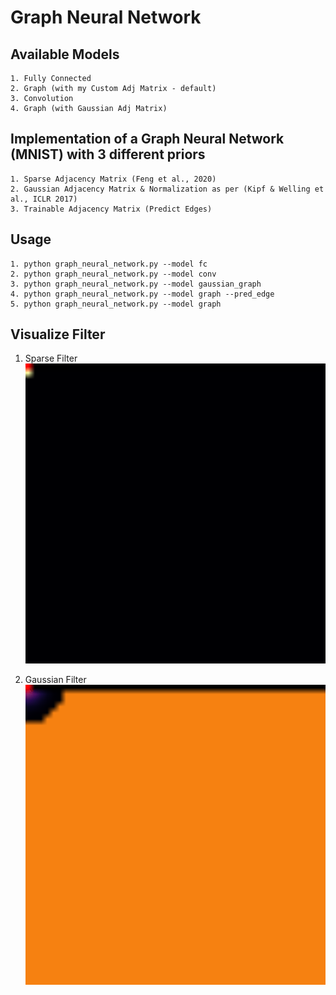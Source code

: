 # Graph Neural Network

## Available Models

    1. Fully Connected
    2. Graph (with my Custom Adj Matrix - default)
    3. Convolution
    4. Graph (with Gaussian Adj Matrix)

## Implementation of a Graph Neural Network (MNIST) with 3 different priors

    1. Sparse Adjacency Matrix (Feng et al., 2020)
    2. Gaussian Adjacency Matrix & Normalization as per (Kipf & Welling et al., ICLR 2017)
    3. Trainable Adjacency Matrix (Predict Edges)

## Usage

    1. python graph_neural_network.py --model fc
    2. python graph_neural_network.py --model conv
    3. python graph_neural_network.py --model gaussian_graph
    4. python graph_neural_network.py --model graph --pred_edge
    5. python graph_neural_network.py --model graph

## Visualize Filter

1. Sparse Filter
    ![Sparse](images\sparse_filter.gif)

2. Gaussian Filter
    ![Gaussian](images\gaussian_filter.gif)
